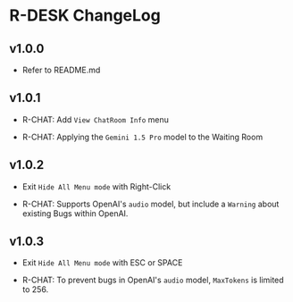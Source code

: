 # R-DESK ChangeLog

## v1.0.0

* Refer to README.md


## v1.0.1

* R-CHAT: Add `View ChatRoom Info` menu

* R-CHAT: Applying the `Gemini 1.5 Pro` model to the Waiting Room


## v1.0.2

* Exit `Hide All Menu mode` with Right-Click

* R-CHAT: Supports OpenAI's `audio` model, but include a `Warning` about existing Bugs within OpenAI.


## v1.0.3

* Exit `Hide All Menu mode` with ESC or SPACE

* R-CHAT: To prevent bugs in OpenAI's `audio` model, `MaxTokens` is limited to 256.
